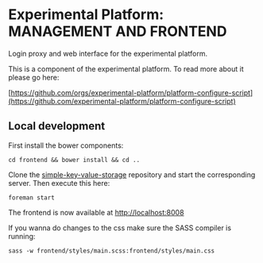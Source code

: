 # Experimental Platform: MANAGEMENT AND FRONTEND

Login proxy and web interface for the experimental platform.

This is a component of the experimental platform. To read more about it please go here:

[https://github.com/orgs/experimental-platform/platform-configure-script](https://github.com/experimental-platform/platform-configure-script)

## Local development

First install the bower components:

    cd frontend && bower install && cd ..

Clone the [simple-key-value-storage](https://github.com/experimental-platform/platform-skvs) repository and start the corresponding server. Then execute this here:

    foreman start

The frontend is now available at [http://localhost:8008](http://localhost:8008)

If you wanna do changes to the css make sure the SASS compiler is running:

    sass -w frontend/styles/main.scss:frontend/styles/main.css
